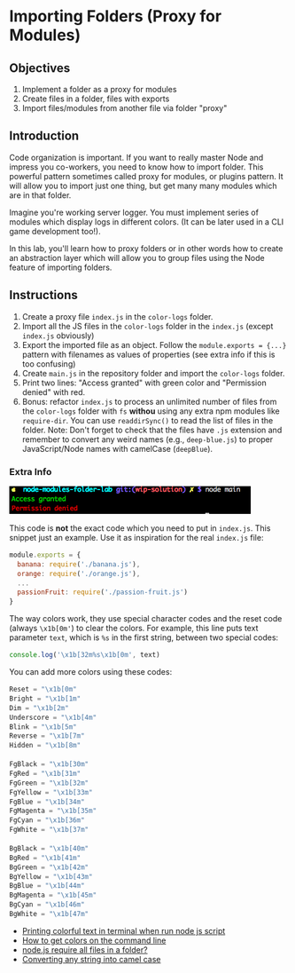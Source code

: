 # Importing Folders (Proxy for Modules)

## Objectives

1. Implement a folder as a proxy for modules
1. Create files in a folder, files with exports
1. Import files/modules from another file via folder "proxy"

## Introduction

Code organization is important. If you want to really master Node and impress you co-workers, you need to know how to import folder. This powerful pattern sometimes called proxy for modules, or plugins pattern. It will allow you to import just one thing, but get many many modules which are in that folder.

Imagine you're working server logger. You must implement series of modules which display logs in different colors. (It can be later used in a CLI game development too!).

In this lab, you'll learn how to proxy folders or in other words how to create an abstraction layer which will allow you to group files using the Node feature of importing folders.

## Instructions

1. Create a proxy file `index.js` in the `color-logs` folder.
2. Import all the JS files in the `color-logs` folder in the `index.js` (except `index.js` obviously)
3. Export the imported file as an object. Follow the  `module.exports = {...}` pattern with filenames as values of properties (see extra info if this is too confusing)
4. Create `main.js` in the repository folder and import the `color-logs` folder.
5. Print two lines: "Access granted" with green color and "Permission denied" with red.
6. Bonus: refactor `index.js` to process an unlimited number of files from the `color-logs` folder with `fs` **withou** using any extra npm modules like `require-dir`. You can use `readdirSync()` to read the list of files in the folder. Note: Don't forget to check that the files have `.js` extension and remember to convert any weird names (e.g., `deep-blue.js`) to proper JavaScript/Node names with camelCase (`deepBlue`).

### Extra Info

![](term.png)

This code is **not** the exact code which you need to put in `index.js`. This snippet just an example. Use it as inspiration for the real `index.js` file:

```js
module.exports = {
  banana: require('./banana.js'),
  orange: require('./orange.js'),
  ...
  passionFruit: require('./passion-fruit.js')
}
```

The way colors work, they use special character codes and the reset code (always `\x1b[0m'`) to clear the colors. For example, this line puts text parameter `text`, which is `%s` in the first string, between two special codes:

```js
console.log('\x1b[32m%s\x1b[0m', text)
```

You can add more colors using these codes:

```js
Reset = "\x1b[0m"
Bright = "\x1b[1m"
Dim = "\x1b[2m"
Underscore = "\x1b[4m"
Blink = "\x1b[5m"
Reverse = "\x1b[7m"
Hidden = "\x1b[8m"

FgBlack = "\x1b[30m"
FgRed = "\x1b[31m"
FgGreen = "\x1b[32m"
FgYellow = "\x1b[33m"
FgBlue = "\x1b[34m"
FgMagenta = "\x1b[35m"
FgCyan = "\x1b[36m"
FgWhite = "\x1b[37m"

BgBlack = "\x1b[40m"
BgRed = "\x1b[41m"
BgGreen = "\x1b[42m"
BgYellow = "\x1b[43m"
BgBlue = "\x1b[44m"
BgMagenta = "\x1b[45m"
BgCyan = "\x1b[46m"
BgWhite = "\x1b[47m"
```

* [Printing colorful text in terminal when run node js script](https://coderwall.com/p/yphywg/printing-colorful-text-in-terminal-when-run-node-js-script)
* [How to get colors on the command line](https://docs.nodejitsu.com/articles/command-line/how-to-get-colors-on-the-command-line)
* [node.js require all files in a folder?](http://stackoverflow.com/questions/5364928/node-js-require-all-files-in-a-folder)
* [Converting any string into camel case](http://stackoverflow.com/questions/2970525/converting-any-string-into-camel-case)